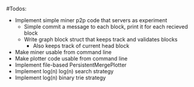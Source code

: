 #Todos:

- Implement simple miner p2p code that servers as experiment
  - Simple commit a message to each block, print it for each recieved block
  - Write graph block struct that keeps track and validates blocks
    - Also keeps track of current head block
- Make miner usable from command line
- Make plotter code usable from command line
- Implement file-based PersistentMergePlotter
- Implement log(n) log(n) search strategy
- Implement log(n) binary trie strategy
